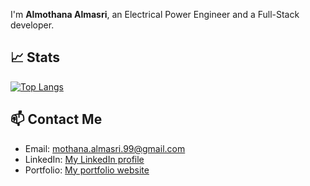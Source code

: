 I'm **Almothana Almasri**, an Electrical Power Engineer and a Full-Stack developer.

## 📈 Stats

[![Top Langs](https://github-readme-stats.vercel.app/api/top-langs/?username=almothana-almasri&layout=compact&theme=radical)](https://github.com/almothana-almasri)

## 📫 Contact Me

- Email: mothana.almasri.99@gmail.com
- LinkedIn: [My LinkedIn profile](https://www.linkedin.com/in/al-mothana-al-masri-165249a5/)
- Portfolio: [My portfolio website](https://almothana-almasri.github.io/Personal-Portfolio/)
